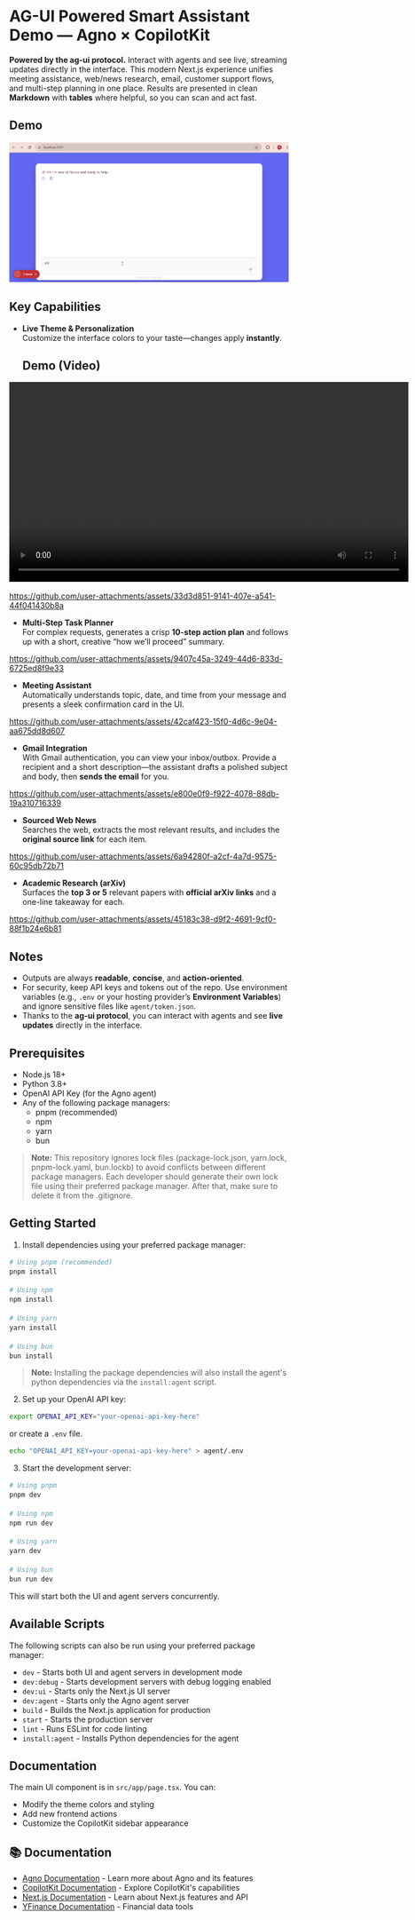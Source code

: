 # AG-UI Powered Smart Assistant Demo — Agno × CopilotKit

**Powered by the ag-ui protocol.** Interact with agents and see live, streaming updates directly in the interface. This modern Next.js experience unifies meeting assistance, web/news research, email, customer support flows, and multi-step planning in one place. Results are presented in clean **Markdown** with **tables** where helpful, so you can scan and act fast.

## Demo
![App demo](docs/demo.gif)

## Key Capabilities

- **Live Theme & Personalization**  
  Customize the interface colors to your taste—changes apply **instantly**.
  ## Demo (Video)

<video src="docs/demo-renk.mp4" controls width="720">
  Your browser does not support the video tag.
</video>

https://github.com/user-attachments/assets/33d3d851-9141-407e-a541-44f041430b8a


- **Multi-Step Task Planner**  
  For complex requests, generates a crisp **10-step action plan** and follows up with a short, creative “how we’ll proceed” summary.


https://github.com/user-attachments/assets/9407c45a-3249-44d6-833d-6725ed8f9e33



  

- **Meeting Assistant**  
  Automatically understands topic, date, and time from your message and presents a sleek confirmation card in the UI.
  




https://github.com/user-attachments/assets/42caf423-15f0-4d6c-9e04-aa675dd8d607

- **Gmail Integration**  
  With Gmail authentication, you can view your inbox/outbox. Provide a recipient and a short description—the assistant drafts a polished subject and body, then **sends the email** for you.


  


https://github.com/user-attachments/assets/e800e0f9-f922-4078-88db-19a310716339


- **Sourced Web News**  
  Searches the web, extracts the most relevant results, and includes the **original source link** for each item.


  


https://github.com/user-attachments/assets/6a94280f-a2cf-4a7d-9575-60c95db72b71


- **Academic Research (arXiv)**  
  Surfaces the **top 3 or 5** relevant papers with **official arXiv links** and a one-line takeaway for each.




https://github.com/user-attachments/assets/45183c38-d9f2-4691-9cf0-88f1b24e6b81



## Notes
- Outputs are always **readable**, **concise**, and **action-oriented**.
- For security, keep API keys and tokens out of the repo. Use environment variables (e.g., `.env` or your hosting provider’s **Environment Variables**) and ignore sensitive files like `agent/token.json`.
- Thanks to the **ag-ui protocol**, you can interact with agents and see **live updates** directly in the interface.


## Prerequisites

- Node.js 18+ 
- Python 3.8+
- OpenAI API Key (for the Agno agent)
- Any of the following package managers:
  - pnpm (recommended)
  - npm
  - yarn
  - bun

> **Note:** This repository ignores lock files (package-lock.json, yarn.lock, pnpm-lock.yaml, bun.lockb) to avoid conflicts between different package managers. Each developer should generate their own lock file using their preferred package manager. After that, make sure to delete it from the .gitignore.

## Getting Started

1. Install dependencies using your preferred package manager:
```bash
# Using pnpm (recommended)
pnpm install

# Using npm
npm install

# Using yarn
yarn install

# Using bun
bun install
```

> **Note:** Installing the package dependencies will also install the agent's python dependencies via the `install:agent` script.

2. Set up your OpenAI API key:
```bash
export OPENAI_API_KEY="your-openai-api-key-here"
```

or create a `.env` file.

```bash
echo "OPENAI_API_KEY=your-openai-api-key-here" > agent/.env
```

3. Start the development server:
```bash
# Using pnpm
pnpm dev

# Using npm
npm run dev

# Using yarn
yarn dev

# Using bun
bun run dev
```

This will start both the UI and agent servers concurrently.

## Available Scripts
The following scripts can also be run using your preferred package manager:
- `dev` - Starts both UI and agent servers in development mode
- `dev:debug` - Starts development servers with debug logging enabled
- `dev:ui` - Starts only the Next.js UI server
- `dev:agent` - Starts only the Agno agent server
- `build` - Builds the Next.js application for production
- `start` - Starts the production server
- `lint` - Runs ESLint for code linting
- `install:agent` - Installs Python dependencies for the agent

## Documentation

The main UI component is in `src/app/page.tsx`. You can:
- Modify the theme colors and styling
- Add new frontend actions
- Customize the CopilotKit sidebar appearance

## 📚 Documentation

- [Agno Documentation](https://docs.agno.com/introduction) - Learn more about Agno and its features
- [CopilotKit Documentation](https://docs.copilotkit.ai) - Explore CopilotKit's capabilities
- [Next.js Documentation](https://nextjs.org/docs) - Learn about Next.js features and API
- [YFinance Documentation](https://pypi.org/project/yfinance/) - Financial data tools
